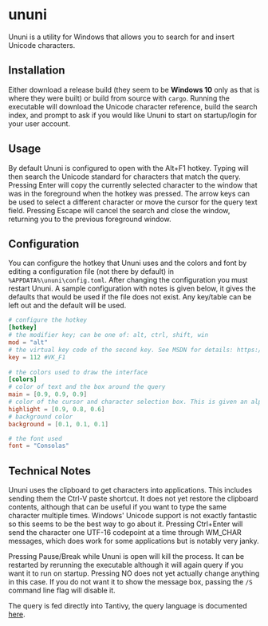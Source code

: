 # ununi

Ununi is a utility for Windows that allows you to search for and insert Unicode characters. 

## Installation

Either download a release build (they seem to be **Windows 10** only as that is where they were built) or build from source with `cargo`. Running the executable will download the Unicode character reference, build the search index, and prompt to ask if you would like Ununi to start on startup/login for your user account. 

## Usage

By default Ununi is configured to open with the Alt+F1 hotkey. Typing will then search the Unicode standard for characters that match the query. Pressing Enter will copy the currently selected character to the window that was in the foreground when the hotkey was pressed. The arrow keys can be used to select a different character or move the cursor for the query text field. Pressing Escape will cancel the search and close the window, returning you to the previous foreground window.

## Configuration

You can configure the hotkey that Ununi uses and the colors and font by editing a configuration file (not there by default) in `%APPDATA%\ununi\config.toml`. After changing the configuration you must restart Ununi. A sample configuration with notes is given below, it gives the defaults that would be used if the file does not exist. Any key/table can be left out and the default will be used.

```toml
# configure the hotkey
[hotkey]
# the modifier key; can be one of: alt, ctrl, shift, win
mod = "alt"
# the virtual key code of the second key. See MSDN for details: https://msdn.microsoft.com/en-us/library/windows/desktop/dd375731(v=vs.85).aspx
key = 112 #VK_F1
 
# the colors used to draw the interface
[colors]
# color of text and the box around the query
main = [0.9, 0.9, 0.9]
# color of the cursor and character selection box. This is given an alpha value of 0.8
highlight = [0.9, 0.8, 0.6]
# background color
background = [0.1, 0.1, 0.1]

# the font used
font = "Consolas"
```

## Technical Notes

Ununi uses the clipboard to get characters into applications. This includes sending them the Ctrl-V paste shortcut. It does not yet restore the clipboard contents, although that can be useful if you want to type the same character multiple times. Windows' Unicode support is not exactly fantastic so this seems to be the best way to go about it. Pressing Ctrl+Enter will send the character one UTF-16 codepoint at a time through WM_CHAR messages, which does work for some applications but is notably very janky.

Pressing Pause/Break while Ununi is open will kill the process. It can be restarted by rerunning the executable although it will again query if you want it to run on startup. Pressing NO does not yet actually change anything in this case. If you do not want it to show the message box, passing the `/S` command line flag will disable it.

The query is fed directly into Tantivy, the query language is documented [here](https://tantivy-search.github.io/tantivy/tantivy/query/struct.QueryParser.html).
